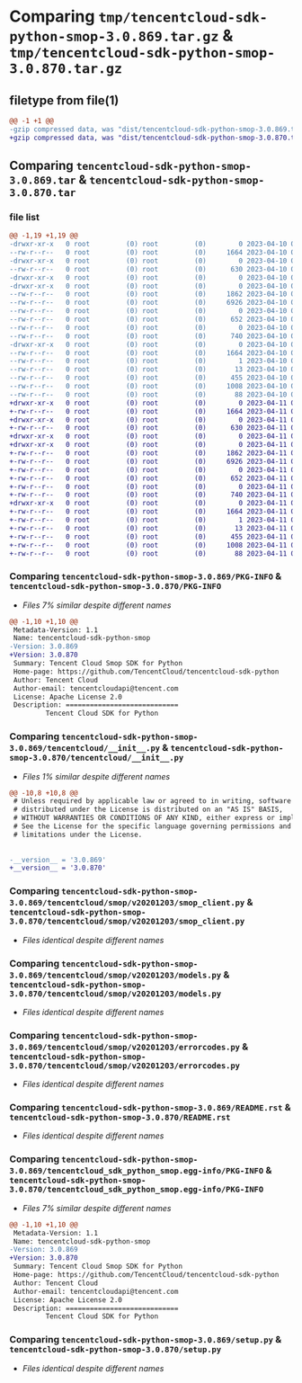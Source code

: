 # Comparing `tmp/tencentcloud-sdk-python-smop-3.0.869.tar.gz` & `tmp/tencentcloud-sdk-python-smop-3.0.870.tar.gz`

## filetype from file(1)

```diff
@@ -1 +1 @@
-gzip compressed data, was "dist/tencentcloud-sdk-python-smop-3.0.869.tar", last modified: Mon Apr 10 03:12:24 2023, max compression
+gzip compressed data, was "dist/tencentcloud-sdk-python-smop-3.0.870.tar", last modified: Tue Apr 11 03:52:02 2023, max compression
```

## Comparing `tencentcloud-sdk-python-smop-3.0.869.tar` & `tencentcloud-sdk-python-smop-3.0.870.tar`

### file list

```diff
@@ -1,19 +1,19 @@
-drwxr-xr-x   0 root         (0) root         (0)        0 2023-04-10 03:12:24.000000 tencentcloud-sdk-python-smop-3.0.869/
--rw-r--r--   0 root         (0) root         (0)     1664 2023-04-10 03:12:24.000000 tencentcloud-sdk-python-smop-3.0.869/PKG-INFO
-drwxr-xr-x   0 root         (0) root         (0)        0 2023-04-10 03:12:24.000000 tencentcloud-sdk-python-smop-3.0.869/tencentcloud/
--rw-r--r--   0 root         (0) root         (0)      630 2023-04-10 03:12:24.000000 tencentcloud-sdk-python-smop-3.0.869/tencentcloud/__init__.py
-drwxr-xr-x   0 root         (0) root         (0)        0 2023-04-10 03:12:24.000000 tencentcloud-sdk-python-smop-3.0.869/tencentcloud/smop/
-drwxr-xr-x   0 root         (0) root         (0)        0 2023-04-10 03:12:24.000000 tencentcloud-sdk-python-smop-3.0.869/tencentcloud/smop/v20201203/
--rw-r--r--   0 root         (0) root         (0)     1862 2023-04-10 03:12:24.000000 tencentcloud-sdk-python-smop-3.0.869/tencentcloud/smop/v20201203/smop_client.py
--rw-r--r--   0 root         (0) root         (0)     6926 2023-04-10 03:12:24.000000 tencentcloud-sdk-python-smop-3.0.869/tencentcloud/smop/v20201203/models.py
--rw-r--r--   0 root         (0) root         (0)        0 2023-04-10 03:12:24.000000 tencentcloud-sdk-python-smop-3.0.869/tencentcloud/smop/v20201203/__init__.py
--rw-r--r--   0 root         (0) root         (0)      652 2023-04-10 03:12:24.000000 tencentcloud-sdk-python-smop-3.0.869/tencentcloud/smop/v20201203/errorcodes.py
--rw-r--r--   0 root         (0) root         (0)        0 2023-04-10 03:12:24.000000 tencentcloud-sdk-python-smop-3.0.869/tencentcloud/smop/__init__.py
--rw-r--r--   0 root         (0) root         (0)      740 2023-04-10 03:12:24.000000 tencentcloud-sdk-python-smop-3.0.869/README.rst
-drwxr-xr-x   0 root         (0) root         (0)        0 2023-04-10 03:12:24.000000 tencentcloud-sdk-python-smop-3.0.869/tencentcloud_sdk_python_smop.egg-info/
--rw-r--r--   0 root         (0) root         (0)     1664 2023-04-10 03:12:24.000000 tencentcloud-sdk-python-smop-3.0.869/tencentcloud_sdk_python_smop.egg-info/PKG-INFO
--rw-r--r--   0 root         (0) root         (0)        1 2023-04-10 03:12:24.000000 tencentcloud-sdk-python-smop-3.0.869/tencentcloud_sdk_python_smop.egg-info/dependency_links.txt
--rw-r--r--   0 root         (0) root         (0)       13 2023-04-10 03:12:24.000000 tencentcloud-sdk-python-smop-3.0.869/tencentcloud_sdk_python_smop.egg-info/top_level.txt
--rw-r--r--   0 root         (0) root         (0)      455 2023-04-10 03:12:24.000000 tencentcloud-sdk-python-smop-3.0.869/tencentcloud_sdk_python_smop.egg-info/SOURCES.txt
--rw-r--r--   0 root         (0) root         (0)     1008 2023-04-10 03:12:24.000000 tencentcloud-sdk-python-smop-3.0.869/setup.py
--rw-r--r--   0 root         (0) root         (0)       88 2023-04-10 03:12:24.000000 tencentcloud-sdk-python-smop-3.0.869/setup.cfg
+drwxr-xr-x   0 root         (0) root         (0)        0 2023-04-11 03:52:02.000000 tencentcloud-sdk-python-smop-3.0.870/
+-rw-r--r--   0 root         (0) root         (0)     1664 2023-04-11 03:52:02.000000 tencentcloud-sdk-python-smop-3.0.870/PKG-INFO
+drwxr-xr-x   0 root         (0) root         (0)        0 2023-04-11 03:52:02.000000 tencentcloud-sdk-python-smop-3.0.870/tencentcloud/
+-rw-r--r--   0 root         (0) root         (0)      630 2023-04-11 03:52:02.000000 tencentcloud-sdk-python-smop-3.0.870/tencentcloud/__init__.py
+drwxr-xr-x   0 root         (0) root         (0)        0 2023-04-11 03:52:02.000000 tencentcloud-sdk-python-smop-3.0.870/tencentcloud/smop/
+drwxr-xr-x   0 root         (0) root         (0)        0 2023-04-11 03:52:02.000000 tencentcloud-sdk-python-smop-3.0.870/tencentcloud/smop/v20201203/
+-rw-r--r--   0 root         (0) root         (0)     1862 2023-04-11 03:52:02.000000 tencentcloud-sdk-python-smop-3.0.870/tencentcloud/smop/v20201203/smop_client.py
+-rw-r--r--   0 root         (0) root         (0)     6926 2023-04-11 03:52:02.000000 tencentcloud-sdk-python-smop-3.0.870/tencentcloud/smop/v20201203/models.py
+-rw-r--r--   0 root         (0) root         (0)        0 2023-04-11 03:52:02.000000 tencentcloud-sdk-python-smop-3.0.870/tencentcloud/smop/v20201203/__init__.py
+-rw-r--r--   0 root         (0) root         (0)      652 2023-04-11 03:52:02.000000 tencentcloud-sdk-python-smop-3.0.870/tencentcloud/smop/v20201203/errorcodes.py
+-rw-r--r--   0 root         (0) root         (0)        0 2023-04-11 03:52:02.000000 tencentcloud-sdk-python-smop-3.0.870/tencentcloud/smop/__init__.py
+-rw-r--r--   0 root         (0) root         (0)      740 2023-04-11 03:52:02.000000 tencentcloud-sdk-python-smop-3.0.870/README.rst
+drwxr-xr-x   0 root         (0) root         (0)        0 2023-04-11 03:52:02.000000 tencentcloud-sdk-python-smop-3.0.870/tencentcloud_sdk_python_smop.egg-info/
+-rw-r--r--   0 root         (0) root         (0)     1664 2023-04-11 03:52:02.000000 tencentcloud-sdk-python-smop-3.0.870/tencentcloud_sdk_python_smop.egg-info/PKG-INFO
+-rw-r--r--   0 root         (0) root         (0)        1 2023-04-11 03:52:02.000000 tencentcloud-sdk-python-smop-3.0.870/tencentcloud_sdk_python_smop.egg-info/dependency_links.txt
+-rw-r--r--   0 root         (0) root         (0)       13 2023-04-11 03:52:02.000000 tencentcloud-sdk-python-smop-3.0.870/tencentcloud_sdk_python_smop.egg-info/top_level.txt
+-rw-r--r--   0 root         (0) root         (0)      455 2023-04-11 03:52:02.000000 tencentcloud-sdk-python-smop-3.0.870/tencentcloud_sdk_python_smop.egg-info/SOURCES.txt
+-rw-r--r--   0 root         (0) root         (0)     1008 2023-04-11 03:52:02.000000 tencentcloud-sdk-python-smop-3.0.870/setup.py
+-rw-r--r--   0 root         (0) root         (0)       88 2023-04-11 03:52:02.000000 tencentcloud-sdk-python-smop-3.0.870/setup.cfg
```

### Comparing `tencentcloud-sdk-python-smop-3.0.869/PKG-INFO` & `tencentcloud-sdk-python-smop-3.0.870/PKG-INFO`

 * *Files 7% similar despite different names*

```diff
@@ -1,10 +1,10 @@
 Metadata-Version: 1.1
 Name: tencentcloud-sdk-python-smop
-Version: 3.0.869
+Version: 3.0.870
 Summary: Tencent Cloud Smop SDK for Python
 Home-page: https://github.com/TencentCloud/tencentcloud-sdk-python
 Author: Tencent Cloud
 Author-email: tencentcloudapi@tencent.com
 License: Apache License 2.0
 Description: ============================
         Tencent Cloud SDK for Python
```

### Comparing `tencentcloud-sdk-python-smop-3.0.869/tencentcloud/__init__.py` & `tencentcloud-sdk-python-smop-3.0.870/tencentcloud/__init__.py`

 * *Files 1% similar despite different names*

```diff
@@ -10,8 +10,8 @@
 # Unless required by applicable law or agreed to in writing, software
 # distributed under the License is distributed on an "AS IS" BASIS,
 # WITHOUT WARRANTIES OR CONDITIONS OF ANY KIND, either express or implied.
 # See the License for the specific language governing permissions and
 # limitations under the License.
 
 
-__version__ = '3.0.869'
+__version__ = '3.0.870'
```

### Comparing `tencentcloud-sdk-python-smop-3.0.869/tencentcloud/smop/v20201203/smop_client.py` & `tencentcloud-sdk-python-smop-3.0.870/tencentcloud/smop/v20201203/smop_client.py`

 * *Files identical despite different names*

### Comparing `tencentcloud-sdk-python-smop-3.0.869/tencentcloud/smop/v20201203/models.py` & `tencentcloud-sdk-python-smop-3.0.870/tencentcloud/smop/v20201203/models.py`

 * *Files identical despite different names*

### Comparing `tencentcloud-sdk-python-smop-3.0.869/tencentcloud/smop/v20201203/errorcodes.py` & `tencentcloud-sdk-python-smop-3.0.870/tencentcloud/smop/v20201203/errorcodes.py`

 * *Files identical despite different names*

### Comparing `tencentcloud-sdk-python-smop-3.0.869/README.rst` & `tencentcloud-sdk-python-smop-3.0.870/README.rst`

 * *Files identical despite different names*

### Comparing `tencentcloud-sdk-python-smop-3.0.869/tencentcloud_sdk_python_smop.egg-info/PKG-INFO` & `tencentcloud-sdk-python-smop-3.0.870/tencentcloud_sdk_python_smop.egg-info/PKG-INFO`

 * *Files 7% similar despite different names*

```diff
@@ -1,10 +1,10 @@
 Metadata-Version: 1.1
 Name: tencentcloud-sdk-python-smop
-Version: 3.0.869
+Version: 3.0.870
 Summary: Tencent Cloud Smop SDK for Python
 Home-page: https://github.com/TencentCloud/tencentcloud-sdk-python
 Author: Tencent Cloud
 Author-email: tencentcloudapi@tencent.com
 License: Apache License 2.0
 Description: ============================
         Tencent Cloud SDK for Python
```

### Comparing `tencentcloud-sdk-python-smop-3.0.869/setup.py` & `tencentcloud-sdk-python-smop-3.0.870/setup.py`

 * *Files identical despite different names*

